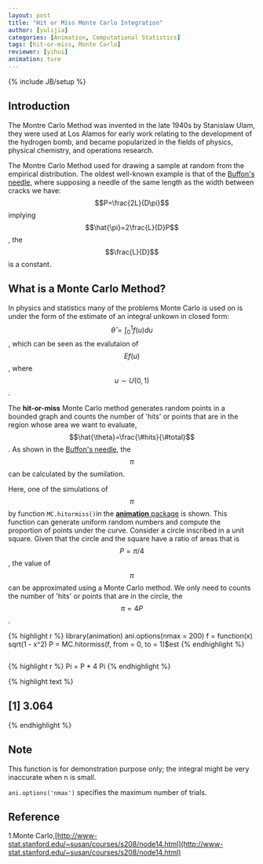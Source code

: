 ```yaml
---
layout: post
title: "Hit or Miss Monte Carlo Integration"
author: [yulijia]
categories: [Animation, Computational Statistics]
tags: [hit-or-miss, Monte Carlo]
reviewer: [yihui]
animation: ture
---
```

{% include JB/setup %}

## Introduction

The Montre Carlo Method was invented in the late 1940s by Stanislaw Ulam, they were used at Los
Alamos for early work relating to the development of the hydrogen bomb, and became popularized in
the fields of physics, physical chemistry, and operations research.

The Montre Carlo Method used for drawing a sample at random from the empirical distribution. The
oldest well-known example is that of the [Buffon's needle](2013-04-16-buffons-needle.Rmd), where
supposing a needle of the same length as the width between cracks we have: $$P=\frac{2L}{D\pi}$$
implying $$\hat{\pi}=2\frac{L}{D}P$$, the $$\frac{L}{D}$$ is a constant.

## What is a Monte Carlo Method?

In physics and statistics many of the problems Monte Carlo is used on is under the form of the
estimate of an integral unkown in closed form: $$\hat{\theta}=\int_0^1 f(u)du$$, which can be seen
as the evalutaion of $$Ef(u)$$, where $$u \sim U(0,1)$$.

The **hit-or-miss** Monte Carlo method generates random points in a bounded graph and counts the
number of 'hits' or points that are in the region whose area we want to evaluate,
$$\hat{\theta}=\frac{\#hits}{\#total}$$. As shown in the [Buffon's
needle](2013-04-16-buffons-needle.Rmd), the $$\pi$$ can be calculated by the sumilation.

Here, one of the simulations of $$\pi$$ by function `MC.hitormiss()`in the [**animation**
package](http://yihui.name/animation) is shown. This function can generate uniform random numbers
and compute the proportion of points under the curve. Consider a circle inscribed in a unit square.
Given that the circle and the square have a ratio of areas that is $$P=\pi/4$$, the value of
$$\pi$$ can be approximated using a Monte Carlo method. We only need to counts the number of 'hits'
or points that are in the circle, the $$\pi=4P$$.


{% highlight r %}
library(animation)
ani.options(nmax = 200)
f = function(x) sqrt(1 - x^2)
P = MC.hitormiss(f, from = 0, to = 1)$est
{% endhighlight %}


<div class="scianimator">
<div id="hit_or_miss_montre_carlo" style="display: inline-block;">
</div>
</div>
<script type="text/javascript">
  (function($) {
    $(document).ready(function() {
      var imgs = Array(200);
      for (i=0; ; i++) {
        if (i == imgs.length) break;
        imgs[i] = "/figures/2013-04-30-hit-or-miss-monte-carlo-integration/hit-or-miss-montre-carlo" + (i + 1) + ".png";
      }
      $("#hit_or_miss_montre_carlo").scianimator({
          "images": imgs,
          "delay": 100,
          "controls": ["first", "previous", "play", "next", "last", "loop", "speed"],
      });
      $("#hit_or_miss_montre_carlo").scianimator("play");
    });
  })(jQuery);
</script>


{% highlight r %}
Pi = P * 4
Pi
{% endhighlight %}



{% highlight text %}
## [1] 3.064
{% endhighlight %}


## Note

This function is for demonstration purpose only; the integral might be very inaccurate when n is
small.

`ani.options('nmax')` specifies the maximum number of trials.

## Reference
1.Monte
Carlo,[http://www-stat.stanford.edu/~susan/courses/s208/node14.html](http://www-stat.stanford.edu/~susan/courses/s208/node14.html)

